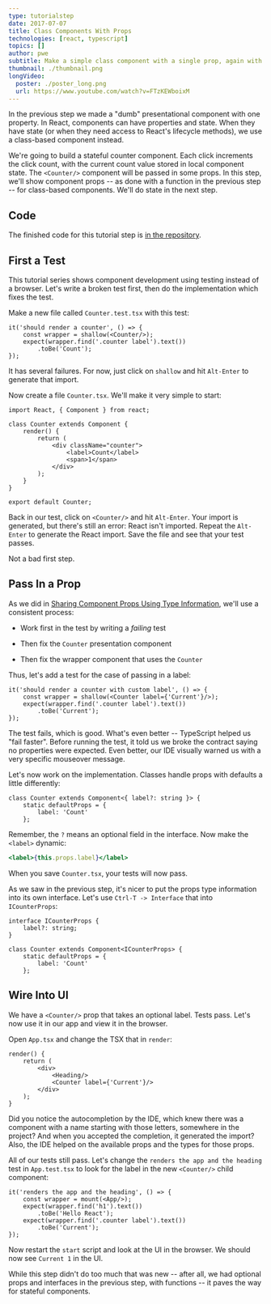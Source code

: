 ```yaml
---
type: tutorialstep
date: 2017-07-07
title: Class Components With Props
technologies: [react, typescript]
topics: []
author: pwe
subtitle: Make a simple class component with a single prop, again with a TypeScript interface describing the props.
thumbnail: ./thumbnail.png
longVideo:
  poster: ./poster_long.png
  url: https://www.youtube.com/watch?v=FTzKEWboixM
---
```


In the previous step we made a "dumb" presentational component with one
property. In React, components can have properties and state. When they
have state (or when they need access to React's lifecycle methods), we use
a class-based component instead.

We're going to build a stateful counter component. Each click increments the
click count, with the current count value stored in local component state.
The `<Counter/>` component will be passed in some props. In this step,
we'll show component props -- as done with a function in the previous
step -- for class-based components. We'll do state in the next step.

## Code

The finished code for this tutorial step is 
[in the repository](https://github.com/JetBrains/pycharm_guide/tree/master/demos/tutorials/react_typescript_tdd/class_props).

## First a Test

This tutorial series shows component development using testing instead of a
browser. Let's write a broken test first, then do the implementation which
fixes the test.

Make a new file called `Counter.test.tsx` with this test:

```typescript{}
it('should render a counter', () => {
    const wrapper = shallow(<Counter/>);
    expect(wrapper.find('.counter label').text())
        .toBe('Count');
});
```

It has several failures. For now, just click on `shallow` and hit
`Alt-Enter` to generate that import.

Now create a file `Counter.tsx`. We'll make it very simple to start:

```typescript{}
import React, { Component } from react;

class Counter extends Component {
    render() {
        return (
            <div className="counter">
                <label>Count</label>
                <span>1</span>
            </div>
        );
    }
}

export default Counter;
```

Back in our test, click on `<Counter/>` and hit `Alt-Enter`. Your import
is generated, but there's still an error: React isn't imported. Repeat the
`Alt-Enter` to generate the React import. Save the file and see that your
test passes.

Not a bad first step.

## Pass In a Prop

As we did in [Sharing Component Props Using Type Information](../props/), 
we'll use a consistent process:

- Work first in the test by writing a *failing* test

- Then fix the `Counter` presentation component

- Then fix the wrapper component that uses the `Counter`

Thus, let's add a test for the case of passing in a label:

```typescript{}
it('should render a counter with custom label', () => {
    const wrapper = shallow(<Counter label={'Current'}/>);
    expect(wrapper.find('.counter label').text())
        .toBe('Current');
});
```

The test fails, which is good. What's even better -- TypeScript helped us
"fail faster". Before running the test, it told us we broke the contract
saying no properties were expected. Even better, our IDE visually warned us
with a very specific mouseover message.

Let's now work on the implementation. Classes handle props with defaults a
little differently:

```typescript{}
class Counter extends Component<{ label?: string }> {
    static defaultProps = {
        label: 'Count'
    };
```
    
Remember, the `?` means an optional field in the interface. Now make the
`<label>` dynamic:

```jsx
<label>{this.props.label}</label>
```

When you save `Counter.tsx`, your tests will now pass.

As we saw in the previous step, it's nicer to put the props type information
into its own interface. Let's use `Ctrl-T -> Interface` that into `ICounterProps`:

```typescript{}
interface ICounterProps {
    label?: string;
}

class Counter extends Component<ICounterProps> {
    static defaultProps = {
        label: 'Count'
    };
```

## Wire Into UI

We have a `<Counter/>` prop that takes an optional label. Tests pass. Let's
now use it in our app and view it in the browser.

Open `App.tsx` and change the TSX that in `render`:

```typescript{}
render() {
    return (
        <div>
            <Heading/>
            <Counter label={'Current'}/>
        </div>
    );
}
```

Did you notice the autocompletion by the IDE, which knew there was a component
with a name starting with those letters, somewhere in the project? And when
you accepted the completion, it generated the import? Also, the IDE helped
on the available props and the types for those props.

All of our tests still pass. Let's change the
`renders the app and the heading` test in `App.test.tsx` to look for the
label in the new `<Counter/>` child component:

```typescript{}
it('renders the app and the heading', () => {
    const wrapper = mount(<App/>);
    expect(wrapper.find('h1').text())
        .toBe('Hello React');
    expect(wrapper.find('.counter label').text())
        .toBe('Current');
});
```

Now restart the `start` script and look at the UI in the browser. We
should now see `Current 1` in the UI.

While this step didn't do too much that was new -- after all, we had optional
props and interfaces in the previous step, with functions -- it paves the
way for stateful components.
